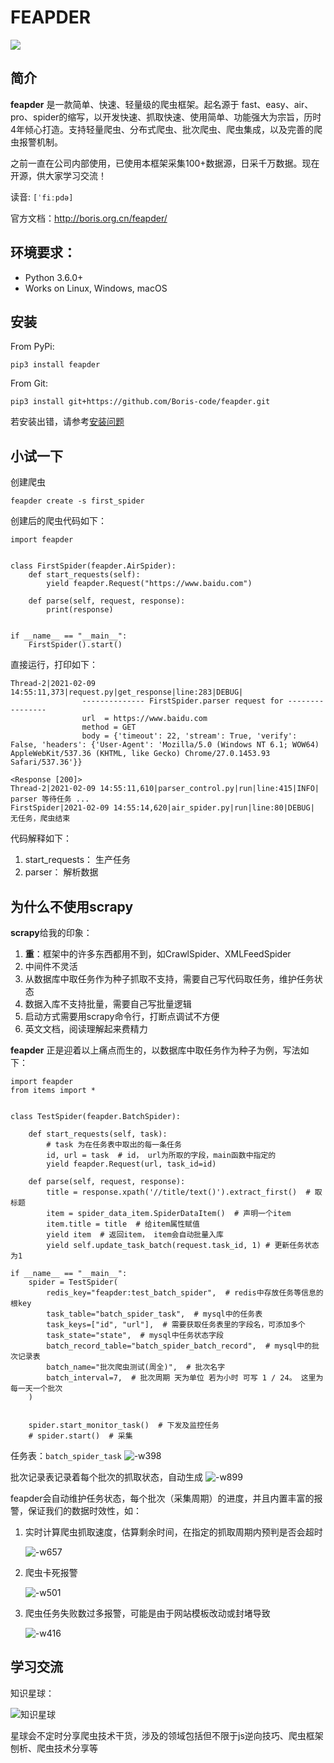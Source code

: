 # FEAPDER

![](https://img.shields.io/badge/python-3.6-brightgreen)

## 简介

**feapder** 是一款简单、快速、轻量级的爬虫框架。起名源于 fast、easy、air、pro、spider的缩写，以开发快速、抓取快速、使用简单、功能强大为宗旨，历时4年倾心打造。支持轻量爬虫、分布式爬虫、批次爬虫、爬虫集成，以及完善的爬虫报警机制。

之前一直在公司内部使用，已使用本框架采集100+数据源，日采千万数据。现在开源，供大家学习交流！

读音: `[ˈfiːpdə]`

官方文档：http://boris.org.cn/feapder/


## 环境要求：

- Python 3.6.0+
- Works on Linux, Windows, macOS

## 安装

From PyPi:

    pip3 install feapder

From Git:

    pip3 install git+https://github.com/Boris-code/feapder.git

若安装出错，请参考[安装问题](question/安装问题.md)

## 小试一下

创建爬虫

    feapder create -s first_spider

创建后的爬虫代码如下：


    import feapder


    class FirstSpider(feapder.AirSpider):
        def start_requests(self):
            yield feapder.Request("https://www.baidu.com")

        def parse(self, request, response):
            print(response)


    if __name__ == "__main__":
        FirstSpider().start()

直接运行，打印如下：

    Thread-2|2021-02-09 14:55:11,373|request.py|get_response|line:283|DEBUG|
                    -------------- FirstSpider.parser request for ----------------
                    url  = https://www.baidu.com
                    method = GET
                    body = {'timeout': 22, 'stream': True, 'verify': False, 'headers': {'User-Agent': 'Mozilla/5.0 (Windows NT 6.1; WOW64) AppleWebKit/537.36 (KHTML, like Gecko) Chrome/27.0.1453.93 Safari/537.36'}}

    <Response [200]>
    Thread-2|2021-02-09 14:55:11,610|parser_control.py|run|line:415|INFO| parser 等待任务 ...
    FirstSpider|2021-02-09 14:55:14,620|air_spider.py|run|line:80|DEBUG| 无任务，爬虫结束

代码解释如下：

1. start_requests： 生产任务
2. parser： 解析数据

## 为什么不使用scrapy

**scrapy**给我的印象：

1. **重**：框架中的许多东西都用不到，如CrawlSpider、XMLFeedSpider
2. 中间件不灵活
3. 从数据库中取任务作为种子抓取不支持，需要自己写代码取任务，维护任务状态
4. 数据入库不支持批量，需要自己写批量逻辑
5. 启动方式需要用scrapy命令行，打断点调试不方便
6. 英文文档，阅读理解起来费精力

**feapder** 正是迎着以上痛点而生的，以数据库中取任务作为种子为例，写法如下：

```
import feapder
from items import *


class TestSpider(feapder.BatchSpider):

    def start_requests(self, task):
        # task 为在任务表中取出的每一条任务
        id, url = task  # id， url为所取的字段，main函数中指定的
        yield feapder.Request(url, task_id=id)

    def parse(self, request, response):
        title = response.xpath('//title/text()').extract_first()  # 取标题
        item = spider_data_item.SpiderDataItem()  # 声明一个item
        item.title = title  # 给item属性赋值
        yield item  # 返回item， item会自动批量入库
        yield self.update_task_batch(request.task_id, 1) # 更新任务状态为1
        
if __name__ == "__main__":
    spider = TestSpider(
        redis_key="feapder:test_batch_spider",  # redis中存放任务等信息的根key
        task_table="batch_spider_task",  # mysql中的任务表
        task_keys=["id", "url"],  # 需要获取任务表里的字段名，可添加多个
        task_state="state",  # mysql中任务状态字段
        batch_record_table="batch_spider_batch_record",  # mysql中的批次记录表
        batch_name="批次爬虫测试(周全)",  # 批次名字
        batch_interval=7,  # 批次周期 天为单位 若为小时 可写 1 / 24。 这里为每一天一个批次
    )


    spider.start_monitor_task()  # 下发及监控任务
    # spider.start()  # 采集        
```

任务表：`batch_spider_task`
![-w398](http://markdown-media.oss-cn-beijing.aliyuncs.com/2021/02/22/16139773315622.jpg?x-oss-process=style/markdown-media)

批次记录表记录着每个批次的抓取状态，自动生成
![-w899](http://markdown-media.oss-cn-beijing.aliyuncs.com/2020/12/20/16084680404224.jpg?x-oss-process=style/markdown-media)

feapder会自动维护任务状态，每个批次（采集周期）的进度，并且内置丰富的报警，保证我们的数据时效性，如：

1. 实时计算爬虫抓取速度，估算剩余时间，在指定的抓取周期内预判是否会超时

    ![-w657](http://markdown-media.oss-cn-beijing.aliyuncs.com/2020/12/20/16084718683378.jpg?x-oss-process=style/markdown-media)


2. 爬虫卡死报警

    ![-w501](http://markdown-media.oss-cn-beijing.aliyuncs.com/2020/12/20/16084718974597.jpg?x-oss-process=style/markdown-media)

3. 爬虫任务失败数过多报警，可能是由于网站模板改动或封堵导致

    ![-w416](http://markdown-media.oss-cn-beijing.aliyuncs.com/2020/12/29/16092335882158.jpg?x-oss-process=style/markdown-media)


## 学习交流


知识星球：

![知识星球](http://markdown-media.oss-cn-beijing.aliyuncs.com/2020/02/16/zhi-shi-xing-qiu.jpeg)

星球会不定时分享爬虫技术干货，涉及的领域包括但不限于js逆向技巧、爬虫框架刨析、爬虫技术分享等